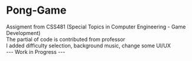 # Pong-Game
Assigment from CSS481 (Special Topics in Computer Engineering - Game Development)
<br> The partial of code is contributed from professor
<br> I added difficulty selection, background music, change some UI/UX
<br>--- Work in Progress ---
